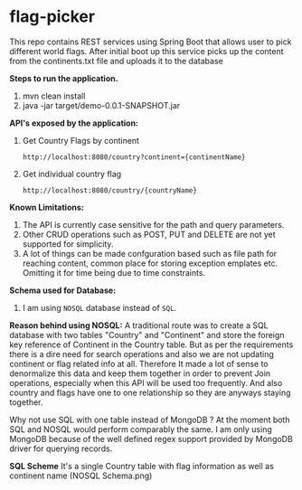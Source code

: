 # flag-picker
 This repo contains REST services using Spring Boot that allows user to pick different world flags. 
 After initial boot up this service picks up the content from the continents.txt file and uploads it to the database

**Steps to run the application.**
1. mvn clean install
2. java -jar target/demo-0.0.1-SNAPSHOT.jar

**API's exposed by the application:**
1. Get Country Flags by continent

    `http://localhost:8080/country?continent={continentName}`

2. Get individual country flag

    `http://localhost:8080/country/{countryName}`

**Known Limitations:**
1. The API is currently case sensitive for the path and query parameters.
2. Other CRUD operations such as POST, PUT and DELETE are not yet supported for simplicity.
3. A lot of things can be made confguration based such as file path for reaching content, common 
place for storing exception emplates etc. Omitting it for time being due to time constraints.

**Schema used for Database:**
1. I am using `NOSQL` database instead of `SQL`. 
    
**Reason behind using NOSQL:**
A traditional route was to create a SQL database with two tables "Country" and "Continent" and 
store the foreign key reference of Continent in the Country table.
But as per the requirements there is a dire need for search operations and also we are not updating 
continent or flag related info at all. Therefore It made a lot of sense to denormalize this data and 
keep them together in order to prevent Join operations, especially when this API will be used too frequently. 
And also country and flags have one to one relationship so they are anyways staying together. 

Why not use SQL with one table instead of MongoDB ?
At the moment both SQL and NOSQL would perform comparably the same. I am only using MongoDB because of the well 
defined regex support provided by MongoDB driver for querying records.
   
**SQL Scheme**
It's a single Country table with flag information as well as continent name (NOSQL Schema.png)
